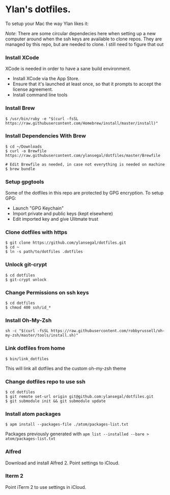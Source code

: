 Ylan's dotfiles.
================

To setup your Mac the way Ylan likes it:

*Note*: There are some circular dependecies here when setting up a new computer around when the ssh keys are
available to clone repos. They are managed by this repo, but are needed to clone. I still need to figure that out

### Install XCode

XCode is needed in order to have a sane build environment.
- Install XCode via the App Store.
- Ensure that it's launched at least once, so that it prompts to accept the license agreement.
- Install command line tools

### Install Brew

```
$ /usr/bin/ruby -e "$(curl -fsSL https://raw.githubusercontent.com/Homebrew/install/master/install)"
```

### Install Dependencies With Brew

```
$ cd ~/Downloads
$ curl -o Brewfile https://raw.githubusercontent.com/ylansegal/dotfiles/master/Brewfile

# Edit Brewfile as needed, in case not everything is needed on machine
$ brew bundle
```

### Setup gpgtools

Some of the dotfiles in this repo are protected by GPG encryption. To setup GPG:

- Launch "GPG Keychain"
- Import private and public keys (kept elsewhere)
- Edit imported key and give Ulitmate trust

### Clone dotfiles with https

```
$ git clone https://github.com/ylansegal/dotfiles.git
$ cd ~
$ ln -s path/to/dotfiles .dotfiles
```

### Unlock git-crypt

```
$ cd dotfiles
$ git-crypt unlock
```

### Change Permissions on ssh keys

```
$ cd dotfiles
$ chmod 400 ssh/id_*
```

### Install Oh-My-Zsh

```
sh -c "$(curl -fsSL https://raw.githubusercontent.com/robbyrussell/oh-my-zsh/master/tools/install.sh)"
```

### Link dotfiles from home

```
$ bin/link_dotfiles
```

This will link all dotfiles and the custom oh-my-zsh theme

### Change dotfiles repo to use ssh

```
$ cd dotfiles
$ git remote set-url origin git@github.com:ylansegal/dotfiles.git
$ git submodule init && git submodule update
```

### Install atom packages

```
$ apm install --packages-file ./atom/packages-list.txt
```

Packages previously generated with `apm list --installed --bare > atom/packages-list.txt`

### Alfred

Download and install Alfred 2. Point settings to iCloud.

### Iterm 2

Point iTerm 2 to use settings in iCloud.

